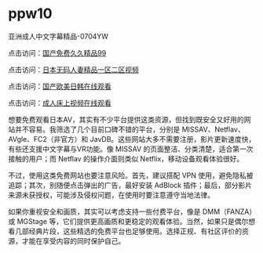 # ppw10
亚洲成人中文字幕精品-0704YW

点击访问：<a href="https://cfad.pages.dev/">国产免费久久精品99</a>

点击访问：<a href="https://gfd-5xg.pages.dev/">日本无码人妻精品一区二区视频</a>

点击访问：<a href="https://fdhf-454.pages.dev/">国产欧美日韩在线观看</a>

点击访问：<a href="https://bered.pages.dev/">成人床上视频在线观看</a>

想要免费观看日本AV，其实有不少平台提供这类资源，但找到既安全又好用的网站并不容易。我筛选了几个目前口碑不错的平台，分别是 MISSAV、Netflav、AVgle、FC2（非官方）和 JavDB。这些网站大多不需要注册，影片更新速度快，有些还支援中文字幕与VR功能。像 MISSAV 的页面整洁、分类清楚，适合第一次接触的用户；而 Netflav 的操作介面则类似 Netflix，移动设备观看体验很好。

不过，使用这类免费网站也要注意风险。首先，建议搭配 VPN 使用，避免隐私被追踪；其次，别随便点击弹出的广告，最好安装 AdBlock 插件；最后，部分影片来源未获授权，可能涉及侵权问题，在使用时要注意遵守当地法律。

如果你重视安全和画质，其实可以考虑支持一些付费平台，像是 DMM（FANZA）或 MGStage 等，它们提供更高画质和更稳定的观看体验。当然，如果只是偶尔想看几部经典片段，这些精选的免费平台也足够使用。选择正规、有社区评价的资源，才能在享受内容的同时保护自己。

<span style="display:none;">[Canonical link]( https://github.com/ppw20250704/ppw10 ）</span>
